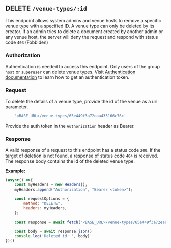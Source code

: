 ## DELETE `/venue-types/:id`

This endpoint allows system admins and venue hosts to remove a specific venue type with a specified ID. A venue type can only be deleted by its creator. If an admin tries to delete a document created by another admin or any venue host, the server will deny the request and respond with status code `403` (Fobbiden)

### Authorization
Authentication is needed to access this endpoint. Only users of the group `host` or `superuser` can delete venue types. Visit [Authentication documentation](../../../authentication/authentication.md) to learn how to get an authentication token.

### Request
To delete the details of a venue type, provide the id of the venue as a url parameter. 
```javascript
    '<BASE_URL>/venue-types/65e449f3a72eaa435166c76c'
```

Provide the auth token in the `Authorization` header as Bearer. 

### Response
A valid response of a request to this endpoint has a status code `200`. If the target of deletion is not found, a response of status code `404` is received. The response body contains the id of the deleted venue type.

**Example:**

```javascript
(async() =>{
    const myHeaders = new Headers();
    myHeaders.append("Authorization", "Bearer <token>");

    const requestOptions = {
        method: "DELETE",
        headers: myHeaders,
    };

    const response = await fetch("<BASE_URL>/venue-types/65e449f3a72eaa435166c76c", requestOptions)
    
    const body = await response.json()
    console.log('Deleted id: ', body)
})()
```
